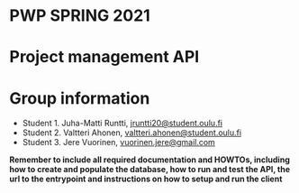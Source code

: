 # PWP SPRING 2021
# Project management API
# Group information
* Student 1. Juha-Matti Runtti, jruntti20@student.oulu.fi
* Student 2. Valtteri Ahonen, valtteri.ahonen@student.oulu.fi 
* Student 3. Jere Vuorinen, vuorinen.jere@gmail.com

__Remember to include all required documentation and HOWTOs, including how to create and populate the database, how to run and test the API, the url to the entrypoint and instructions on how to setup and run the client__


